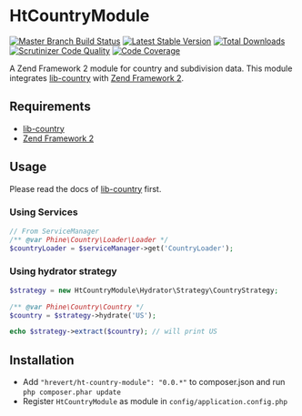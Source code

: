 HtCountryModule
===============
[![Master Branch Build Status](https://travis-ci.org/hrevert/HtCountryModule.svg?branch=master)](http://travis-ci.org/hrevert/HtCountryModule)
[![Latest Stable Version](https://poser.pugx.org/hrevert/ht-country-module/v/stable.png)](https://packagist.org/packages/hrevert/ht-country-module)
[![Total Downloads](https://poser.pugx.org/hrevert/ht-country-module/downloads.png)](https://packagist.org/packages/hrevert/ht-country-module)
[![Scrutinizer Code Quality](https://scrutinizer-ci.com/g/hrevert/HtCountryModule/badges/quality-score.png?b=master)](https://scrutinizer-ci.com/g/hrevert/HtCountryModule/?branch=master)
[![Code Coverage](https://scrutinizer-ci.com/g/hrevert/HtCountryModule/badges/coverage.png?b=master)](https://scrutinizer-ci.com/g/hrevert/HtCountryModule/?branch=master)


A Zend Framework 2 module for country and subdivision data. This module integrates [lib-country](https://github.com/phine/lib-country) with [Zend Framework 2](https://github.com/zendframework/zf2).

## Requirements
* [lib-country](https://github.com/phine/lib-country)
* [Zend Framework 2](https://github.com/zendframework/zf2)

## Usage
Please read the docs of [lib-country](https://github.com/phine/lib-country) first.
### Using Services
```php
// From ServiceManager
/** @var Phine\Country\Loader\Loader */
$countryLoader = $serviceManager->get('CountryLoader');
```

### Using hydrator strategy
```php
$strategy = new HtCountryModule\Hydrator\Strategy\CountryStrategy;

/** @var Phine\Country\Country */
$country = $strategy->hydrate('US');

echo $strategy->extract($country); // will print US
```

## Installation
* Add `"hrevert/ht-country-module": "0.0.*"` to composer.json and run `php composer.phar update`
* Register `HtCountryModule` as module in `config/application.config.php`
